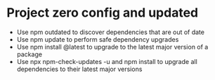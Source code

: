 # Project zero config and updated

- Use npm outdated to discover dependencies that are out of date
- Use npm update to perform safe dependency upgrades
- Use npm install <packagename>@latest to upgrade to the latest major version of a package
- Use npx npm-check-updates -u and npm install to upgrade all dependencies to their latest major versions